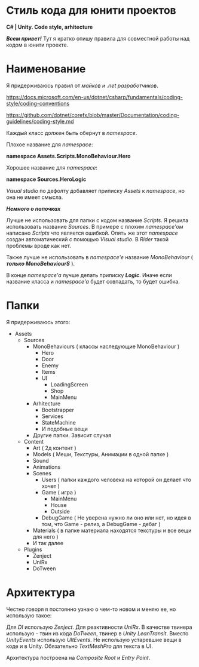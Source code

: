 # Стиль кода для юнити проектов
**C# | Unity. Code style, arhitecture**

***Всем привет!***
Тут я кратко опишу правила для совместной работы над кодом в юнити проекте.

# Наименование

Я придерживаюсь правил от *майков и .net разработчиков*.

https://docs.microsoft.com/en-us/dotnet/csharp/fundamentals/coding-style/coding-conventions

https://github.com/dotnet/corefx/blob/master/Documentation/coding-guidelines/coding-style.md

Каждый класс должен быть обернут в *namespace*.

Плохое название для *namespace*:

**namespace Assets.Scripts.MonoBehaviour.Hero**

Хорошее название для *namespace*:

**namespace Sources.HeroLogic**

*Visual studio* по дефолту добавляет приписку *Assets* к *namespace*, но она не имеет смысла.

***Немного о папочках***

Лучше не использовать для папки с кодом название *Scripts*. Я решила использовать название *Sources*. В примере с плохим *namespace'ом* написано *Scripts* что является ошибкой. Опять же этот *namespace* создан автоматический с помощью *Visual studio*. В *Rider* такой проблемы вроде как нет.

Также лучше не использовать в *namespace'е* название *MonoBehaviour* ( ***только MonoBehaviourS*** ).

В конце *namespace'a* лучше делать приписку ***Logic***. Иначе если название класса и *namespace'а* будет совпадать, то будет ошибка.

# Папки

Я придерживаюсь этого:

- Assets
  - Sources
    - MonoBehaviours ( классы наследующие MonoBehaviour )
      - Hero
      - Door
      - Enemy
      - Items
      - UI
        - LoadingScreen
        - Shop
        - MainMenu
    - Arhitecture
      - Bootstrapper  
      - Services
      - StateMachine
      - И подобные вещи 
    - Другие папки. Зависит случая
  - Content
    - Art ( 2д контент )
    - Models ( Меши, Текстуры, Анимации в одной папке )
    - Sound
    - Animations
    - Scenes
      - Users ( папки каждого человека на которой он делает что хочет )
      - Game ( игра )
        - MainMenu
        - House
        - Outside
      - DebugGame ( Не уверена нужно ли оно или нет, но идея в том, что Game - релиз, а DebugGame - дебаг )          
    - Materials ( в папке материала находятся текстуры и все вещи для него )
    - И так далее  
  - Plugins
    - Zenject
    - UniRx
    - DoTween 

# Архитектура

Честно говоря я постоянно узнаю о чем-то новом и меняю ее, но использую такое:

Для *DI* использую *Zenject*. Для реактивности *UniRx*. В качестве твинера использую - твин из кода *DoTween*, твинер в *Unity* *LeanTransit*. Вместо *UnityEvents* использую *UltEvents*. Не использую устаревшие вещи в коде и в Unity. Обязательно *TextMeshPro* для текста в UI.

Архитектура построена на *Composite Root* и *Entry Point*.


